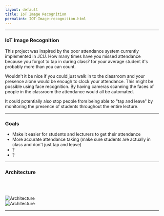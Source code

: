 ```yaml
---
layout: default
title: IoT Image Recognition
permalink: IOT-Image-recognition.html
---
```


---

### IoT Image Recognition
This project was inspired by the poor attendance system currently implemented in JCU. How many times have you missed attendance because you forgot to tap in during class? for your average student it's probably more than you can count.

Wouldn't it be nice if you could just walk in to the classroom and your presence alone would be enough to clock your attendance.
This might be possible using face recognition. By having cameras scanning the faces of people in the classroom the attendance would all be automated. 

It could potentially also stop people from being able to "tap and leave" by monitoring the presence of students throughout the entire lecture.


---

### Goals

- Make it easier for students and lecturers to get their attendance
- More accurate attendance taking (make sure students are actually in class and don't just tap and leave)
- ?
- ?

---

### Architecture
<br>
<br>
<br>

 <img src="https://lh3.googleusercontent.com/hAVEOvbmyBWnzXtrBQP8x1l9otM0hivmXoXKqzmXqOUnzDC3UfFhthuzYz3ggIq36j80mdsLD0D3EeHCRi_Q9UD25fRcyOex_546yCmsZN5PbcgbQ_NOOyGwiEgHOlexmtae1iXBPT7YCHnyeRt9Mbs94nt9EGm8OQNyobi0HWOBFKtExoERFVmz9iPAwb3XNEjMWBf9Zpk0sM_97Q04qDhc-gAxBMsqzZqhswCXNuc2d_QSlDOPI1e8cSnuMZTUoBUE3Ic1prgkQe0o_z70I419-CyVL0Xv62WKvqbERC1zWYZVnoT5Z6rNDxHpXnOIaVTE4MlvXTf4T1wpEeWXpSrkq9poXhBUAX6Vf3bfbxr9113yba4BxDRxD-XFT8RuzsnQF7H5bZx9Qzzrcxy9kWFK2JeLJSTHMNejf6u6_lUMVq9GTi2CqE6Ejhx1DLuuBIpYFaLjTmcFh88wOx5PDYUNO3-R7vi1GHAVIc79d5qN2jo-0ufE3CTBAwTKnlNOAwyjdKD46HftHPeZ3M2mjjN7czmUNr9-l76Qj0bpT_FCUnDsJMElo8l5ZLhORSQha1ONBmpTbZkZQAuGhclPL5iBs7fpmd-3ZdLSqu2YnacxGp1W1bmDUyhE0e0oGdhKsCdm8qIUlM676E-Gpg=w622-h937-no" alt="Architecture" style="width: -moz-available;"> 
 <br>
 <img src="https://lh3.googleusercontent.com/-r4xQp9VPNMk_aE2gsaGEAzM2o7REZl7FfKJz4P2SK_eWtFNmilRHKNkI5T3RMiZoUap5-joEOKIdAdTVp_VjKED4r98dxGa6oQKhlbxHX_PqGEMETByCESNMT_wjSEO6aOyIYn-I3WLyi4SrmCdvh9BtNUQUa-mphj0rhzI5rAcDdWGPMXu1PPCnxq6XgYSyfQSr2ZMpy7MJFKHILwMlnRODMOxWChFGV1Mh_Wlzjvc4RnpvypyjtT338Qg5X0x22mnNXTpzygmhXTsbQRrcXCpj76USZyMlkAZYD8PyLmWBC7omA7zKIQzOOuhS_7xaHtMyFrQpJ5Gc6ayZAdSh-2Ym23r9vXt5F4fKubqG_7F9pqFnDGVGzwXpmYs0dpjMbDAseZ3enA_Zpx8LQJhnL3f_JzqY6OXxH_33Wen9c7K8E9Ppv7-waNjH5M-OpLVBubO82t6vRJxKnXIoOHur1ZCDtb3QiMkcVv6sGx1zBHPFemtS9aj3M-6rnDUprI0fZL4hPU8hfy9GND6jL91EmBn0cwUH3Z-xknYT2vLmhPB5pHei_COia5wGoGLcXssQIXmtlsz5Ib21tgidJUJXBomH8u4MIkEXAVU-qXZDd8dlOEmKKWH2ehxjSdA45jR_7UsUrnDqBYsNqpnNQ=w1709-h937-no" alt="Architecture" style="width: -moz-available;"> 


---
